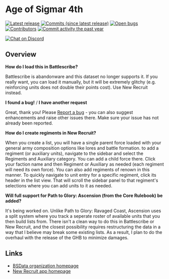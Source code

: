 Age of Sigmar 4th
==================

[![Latest release](https://img.shields.io/github/release/BSData/age-of-sigmar-4th.svg?style=flat-square)](https://github.com/BSData/age-of-sigmar-4th/releases/latest)
[![Commits (since latest release)](https://img.shields.io/github/commits-since/BSData/age-of-sigmar-4th/latest.svg?style=flat-square)](https://github.com/BSData/age-of-sigmar-4th/releases)
[![Open bugs](https://img.shields.io/github/issues/BSData/age-of-sigmar-4th/bug.svg?style=flat-square&label=bugs)](https://github.com/BSData/age-of-sigmar-4th/issues?q=is%3Aissue+is%3Aopen+label%3Abug)
[![Contributors](https://img.shields.io/github/contributors/BSData/age-of-sigmar-4th.svg?style=flat-square)](https://github.com/BSData/age-of-sigmar-4th/graphs/contributors)
[![Commit activity the past year](https://img.shields.io/github/commit-activity/y/BSData/age-of-sigmar-4th.svg?style=flat-square)](https://github.com/BSData/age-of-sigmar-4th/pulse/monthly)

[![Chat on Discord](https://img.shields.io/discord/558412685981777922.svg?logo=discord&style=popout-square)](https://www.bsdata.net/discord)

## Overview ##

__How do I load this in Battlescribe?__

Battlescribe is abandonware and this dataset no longer supports it. If you really want, you can load it manually, but it will be extremely glitchy (e.g. reinforcing units does not double their points cost). Use New Recruit instead.

__I found a bug!__ / __I have another request__

Great, thank you! Please [Report a bug][bug report] - you can also suggest enhancements and raise other issues there. Make sure your issue has not already been reported.

__How do I create regiments in New Recruit?__ 

When you create a list, you will have a single parent force loaded with your general army composition options like lores and battle formation. to add a regiment (or auxiliary units), navigate to the sidebar and select the Regiments and Auxiliary category. You can add a child force there. Click your faction name and then Regiment or Auxiliary as needed (each regiment will need its own force). You can also add regiments of renown in this manner. To quickly navigate to unit entry for a specific regiment, click its header in the list view. That will scroll the sidebar panel to that regiment's selections where you can add units to it as needed.

__Will full support for Path to Glory: Ascension (from the Core Rulebook) be added?__ 

It's being worked on. Unlike Path to Glory: Ravaged Coast, Ascension uses a split system where you track a seperate roster of available units that you then build lists from. There isn't a clean way to do this in Battlescribe or New Recruit, and the closest possibility requires restructuring the data in a way that I believe may break some existing lists. As a result, I plan to do the overhaul with the release of the GHB to minimize damages.


## Links ##

* [BSData organization homepage][BSData.net]
* [New Recruit app homepage](https://www.newrecruit.eu/)

[BSData.net]: https://www.bsdata.net/
[bug report]: https://github.com/BSData/age-of-sigmar-4th/issues/new/choose

